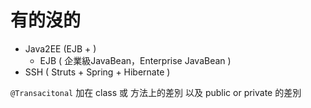 # 有的沒的
* Java2EE (EJB + )
   * EJB ( 企業級JavaBean，Enterprise JavaBean )
* SSH ( Struts + Spring + Hibernate )

`@Transacitonal` 加在 class 或 方法上的差別
以及 public or private 的差別